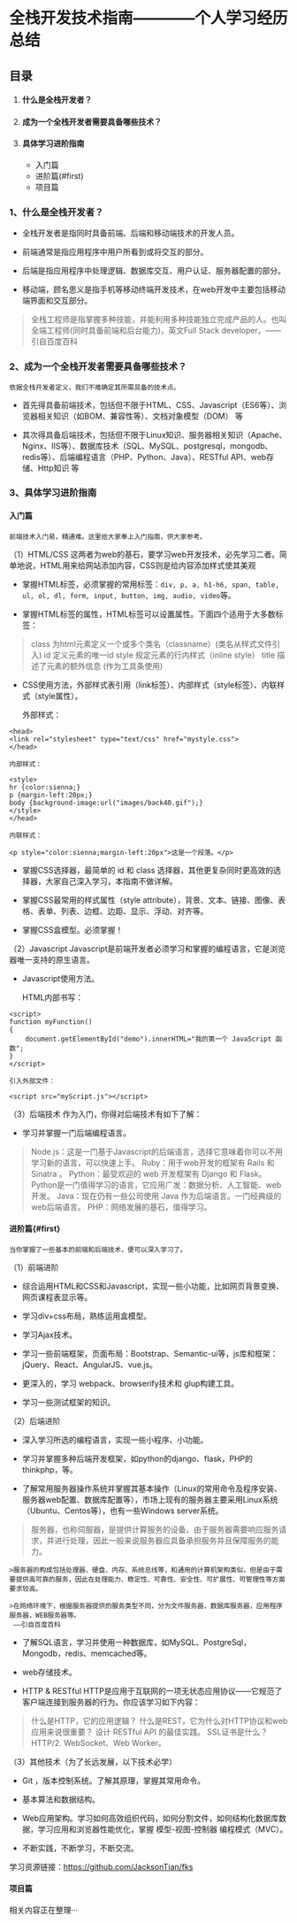 # 全栈开发技术指南————个人学习经历总结
## 目录
1. #### 什么是全栈开发者？
2. #### 成为一个全栈开发者需要具备哪些技术？
3. #### 具体学习进阶指南
    * 入门篇
    * 进阶篇(#first)
    * 项目篇

### 1、什么是全栈开发者？
* 全栈开发者是指同时具备前端、后端和移动端技术的开发人员。

* 前端通常是指应用程序中用户所看到或将交互的部分。

* 后端是指应用程序中处理逻辑、数据库交互、用户认证、服务器配置的部分。

* 移动端，顾名思义是指手机等移动终端开发技术，在web开发中主要包括移动端界面和交互部分。
>全栈工程师是指掌握多种技能，并能利用多种技能独立完成产品的人。也叫全端工程师(同时具备前端和后台能力)，英文Full Stack developer。——引自百度百科

### 2、成为一个全栈开发者需要具备哪些技术？
`依据全栈开发者定义，我们不难确定其所需具备的技术点。`
* 首先得具备前端技术，包括但不限于HTML、CSS、Javascript（ES6等）、浏览器相关知识（如BOM、兼容性等）、文档对象模型（DOM） 等

* 其次得具备后端技术，包括但不限于Linux知识、服务器相关知识（Apache、Nginx、IIS等）、数据库技术（SQL、MySQL、postgresql，mongodb、redis等）、后端编程语言（PHP、Python、Java）、RESTful API、web存储、Http知识 等

### 3、具体学习进阶指南
#### 入门篇
`前端技术入门易，精通难。这里给大家奉上入门指南，供大家参考。`

（1）HTML/CSS
这两者为web的基石，要学习web开发技术，必先学习二者。简单地说，HTML用来给网站添加内容，CSS则是给内容添加样式使其美观
* 掌握HTML标签，必须掌握的常用标签：`div, p, a, h1-h6, span, table, ul, ol, dl, form, input, button, img, audio, video`等。

* 掌握HTML标签的属性，HTML标签可以设置属性。下面四个适用于大多数标签：
>class	为html元素定义一个或多个类名（classname）(类名从样式文件引入)
id	定义元素的唯一id
style	规定元素的行内样式（inline style）
title	描述了元素的额外信息 (作为工具条使用)

* CSS使用方法，外部样式表引用（link标签）、内部样式（style标签）、内联样式（style属性）。

    外部样式：
```
<head>
<link rel="stylesheet" type="text/css" href="mystyle.css">
</head>
```

    内部样式：
```<head>
<style>
hr {color:sienna;}
p {margin-left:20px;}
body {background-image:url("images/back40.gif");}
</style>
</head>
```

    内联样式：
```
<p style="color:sienna;margin-left:20px">这是一个段落。</p>
```


* 掌握CSS选择器，最简单的 id 和 class 选择器，其他更复杂同时更高效的选择器，大家自己深入学习，本指南不做详解。

* 掌握CSS最常用的样式属性（style attribute），背景、文本、链接、图像、表格、表单、列表、边框、边距、显示、浮动、对齐等。

* 掌握CSS盒模型。必须掌握！

（2）Javascript
Javascript是前端开发者必须学习和掌握的编程语言，它是浏览器唯一支持的原生语言。
* Javascript使用方法。

    HTML内部书写：
```
<script>
function myFunction()
{
    document.getElementById("demo").innerHTML="我的第一个 JavaScript 函数";
}
</script>
```

    引入外部文件：
```
<script src="myScript.js"></script>
```

（3）后端技术
作为入门，你得对后端技术有如下了解：

* 学习并掌握一门后端编程语言。
>Node.js：这是一门基于Javascript的后端语言，选择它意味着你可以不用学习新的语言，可以快速上手。
Ruby：用于web开发的框架有 Rails 和 Sinatra 。
Python：最受欢迎的 web 开发框架有 Django 和 Flask。Python是一门值得学习的语言，它应用广发：数据分析、人工智能、web开发。
Java：现在仍有一些公司使用 Java 作为后端语言。一门经典级的web后端语言。
PHP：网络发展的基石，值得学习。



#### 进阶篇{#first}
`当你掌握了一些基本的前端和后端技术，便可以深入学习了。`

（1）前端进阶
* 综合运用HTML和CSS和Javascript，实现一些小功能，比如网页背景变换、网页课程表显示等。

* 学习div+css布局，熟练运用盒模型。

* 学习Ajax技术。

* 学习一些前端框架，页面布局：Bootstrap、Semantic-ui等，js库和框架：jQuery、React、AngularJS、vue.js。

* 更深入的，学习 webpack、browserify技术和 glup构建工具。

* 学习一些测试框架的知识。

（2）后端进阶
* 深入学习所选的编程语言，实现一些小程序、小功能。

* 学习并掌握多种后端开发框架，如python的django、flask，PHP的thinkphp，等。

* 了解常用服务器操作系统并掌握其基本操作（Linux的常用命令及程序安装、服务器web配置、数据库配置等），市场上现有的服务器主要采用Linux系统（Ubuntu、Centos等），也有一些Windows server系统。
>服务器，也称伺服器，是提供计算服务的设备。由于服务器需要响应服务请求，并进行处理，因此一般来说服务器应具备承担服务并且保障服务的能力。

    >服务器的构成包括处理器、硬盘、内存、系统总线等，和通用的计算机架构类似，但是由于需要提供高可靠的服务，因此在处理能力、稳定性、可靠性、安全性、可扩展性、可管理性等方面要求较高。

    >在网络环境下，根据服务器提供的服务类型不同，分为文件服务器，数据库服务器，应用程序服务器，WEB服务器等。
     ——引自百度百科

* 了解SQL语言，学习并使用一种数据库，如MySQL、PostgreSql，Mongodb，redis、memcached等。

* web存储技术。

* HTTP & RESTful
HTTP是应用于互联网的一项无状态应用协议——它规范了客户端连接到服务器的行为。你应该学习如下内容：
>什么是HTTP，它的应用逻辑？
什么是REST，它为什么对HTTP协议和web应用来说很重要？
设计 RESTful API 的最佳实践。
SSL证书是什么？
HTTP/2.
WebSocket、Web Worker。

（3）其他技术（为了长远发展，以下技术必学）
* Git ，版本控制系统。了解其原理，掌握其常用命令。

* 基本算法和数据结构。

* Web应用架构。学习如何高效组织代码，如何分割文件，如何结构化数据库数据，学习应用和浏览器性能优化，掌握 模型-视图-控制器 编程模式（MVC）。

* 不断实践，不断学习，不断交流。

学习资源链接：<https://github.com/JacksonTian/fks>


#### 项目篇
相关内容正在整理···
